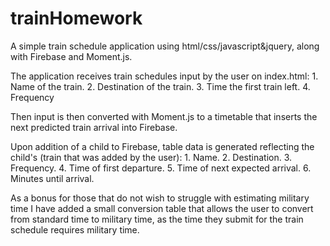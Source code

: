 # trainHomework

A simple train schedule application using html/css/javascript&jquery, along with Firebase and Moment.js.

The application receives train schedules input by the user on index.html:
    1. Name of the train.
    2. Destination of the train.
    3. Time the first train left.
    4. Frequency

Then input is then converted with Moment.js to a timetable that inserts the next predicted train arrival into Firebase. 

Upon addition of a child to Firebase, table data is generated reflecting the child's (train that was added by the user):
    1. Name.
    2. Destination.
    3. Frequency.
    4. Time of first departure.
    5. Time of next expected arrival.
    6. Minutes until arrival.

As a bonus for those that do not wish to struggle with estimating military time I have added a small conversion table that allows the user to convert from standard time to military time, as the time they submit for the train schedule requires military time.
